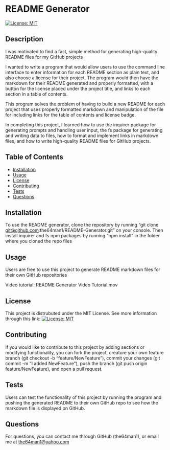 
# README Generator
[![License: MIT](https://img.shields.io/badge/License-MIT-yellow.svg)](https://opensource.org/licenses/MIT)

## Description
    
I was motivated to find a fast, simple method for generating high-quality README files for my GitHub projects


I wanted to write a program that would allow users to use the command line interface to enter information for each README section as plain text, and also choose a license for their project. The program would then have the markdown for their README generated and properly formatted, with a button for the license placed under the project title, and links to each section in a table of contents.


This program solves the problem of having to build a new README for each project that uses properly formatted markdown and manipulation of the file for including links for the table of contents and license badge.


In completing this project, I learned how to use the inquirer package for generating prompts and handling user input, the fs package for generating and writing data to files, how to format and implement links in markdown files, and how to write high-quality README files for GitHub projects.


    
## Table of Contents
    
- [Installation](#installation)
- [Usage](#usage)
- [License](#license)
- [Contributing](#contributing)
- [Tests](#tests)
- [Questions](#questions)
    
## Installation
    
To use the README generator, clone the repository by running “git clone git@github.com:the64man1/README-Generator.git” on your console. Then install inquirer and fs npm packages by running “npm install” in the folder where you cloned the repo files
    
## Usage
    
Users are free to use this project to generate README markdown files for their own GitHub repositories

Video tutorial: README Generator Video Tutorial.mov
    
## License
    
This project is distrubuted under the MIT License. See more information through this link: [![License: MIT](https://img.shields.io/badge/License-MIT-yellow.svg)](https://opensource.org/licenses/MIT)
    
## Contributing
    
If you would like to contribute to this project by adding sections or modifying functionality, you can fork the project, creature your own feature branch (git checkout -b “feature/NewFeature”), commit your changes (git commit -m “I added NewFeature”), push the branch (git push origin feature/NewFeature), and open a pull request.
    
## Tests
    
Users can test the functionality of this project by running the program and pushing the generated README to their own GitHub repo to see how the markdown file is displayed on GitHub.
    
## Questions
    
For questions, you can contact me through GitHub (the64man1), or email me at the64man1@yahoo.com
